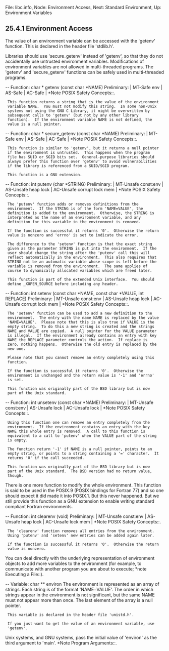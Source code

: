 File: libc.info,  Node: Environment Access,  Next: Standard Environment,  Up: Environment Variables

25.4.1 Environment Access
-------------------------

The value of an environment variable can be accessed with the 'getenv'
function.  This is declared in the header file 'stdlib.h'.

   Libraries should use 'secure_getenv' instead of 'getenv', so that
they do not accidentally use untrusted environment variables.
Modifications of environment variables are not allowed in multi-threaded
programs.  The 'getenv' and 'secure_getenv' functions can be safely used
in multi-threaded programs.

 -- Function: char * getenv (const char *NAME)
     Preliminary: | MT-Safe env | AS-Safe | AC-Safe | *Note POSIX Safety
     Concepts::.

     This function returns a string that is the value of the environment
     variable NAME.  You must not modify this string.  In some non-Unix
     systems not using the GNU C Library, it might be overwritten by
     subsequent calls to 'getenv' (but not by any other library
     function).  If the environment variable NAME is not defined, the
     value is a null pointer.

 -- Function: char * secure_getenv (const char *NAME)
     Preliminary: | MT-Safe env | AS-Safe | AC-Safe | *Note POSIX Safety
     Concepts::.

     This function is similar to 'getenv', but it returns a null pointer
     if the environment is untrusted.  This happens when the program
     file has SUID or SGID bits set.  General-purpose libraries should
     always prefer this function over 'getenv' to avoid vulnerabilities
     if the library is referenced from a SUID/SGID program.

     This function is a GNU extension.

 -- Function: int putenv (char *STRING)
     Preliminary: | MT-Unsafe const:env | AS-Unsafe heap lock |
     AC-Unsafe corrupt lock mem | *Note POSIX Safety Concepts::.

     The 'putenv' function adds or removes definitions from the
     environment.  If the STRING is of the form 'NAME=VALUE', the
     definition is added to the environment.  Otherwise, the STRING is
     interpreted as the name of an environment variable, and any
     definition for this variable in the environment is removed.

     If the function is successful it returns '0'.  Otherwise the return
     value is nonzero and 'errno' is set to indicate the error.

     The difference to the 'setenv' function is that the exact string
     given as the parameter STRING is put into the environment.  If the
     user should change the string after the 'putenv' call this will
     reflect automatically in the environment.  This also requires that
     STRING not be an automatic variable whose scope is left before the
     variable is removed from the environment.  The same applies of
     course to dynamically allocated variables which are freed later.

     This function is part of the extended Unix interface.  You should
     define _XOPEN_SOURCE before including any header.

 -- Function: int setenv (const char *NAME, const char *VALUE, int
          REPLACE)
     Preliminary: | MT-Unsafe const:env | AS-Unsafe heap lock |
     AC-Unsafe corrupt lock mem | *Note POSIX Safety Concepts::.

     The 'setenv' function can be used to add a new definition to the
     environment.  The entry with the name NAME is replaced by the value
     'NAME=VALUE'.  Please note that this is also true if VALUE is the
     empty string.  To do this a new string is created and the strings
     NAME and VALUE are copied.  A null pointer for the VALUE parameter
     is illegal.  If the environment already contains an entry with key
     NAME the REPLACE parameter controls the action.  If replace is
     zero, nothing happens.  Otherwise the old entry is replaced by the
     new one.

     Please note that you cannot remove an entry completely using this
     function.

     If the function is successful it returns '0'.  Otherwise the
     environment is unchanged and the return value is '-1' and 'errno'
     is set.

     This function was originally part of the BSD library but is now
     part of the Unix standard.

 -- Function: int unsetenv (const char *NAME)
     Preliminary: | MT-Unsafe const:env | AS-Unsafe lock | AC-Unsafe
     lock | *Note POSIX Safety Concepts::.

     Using this function one can remove an entry completely from the
     environment.  If the environment contains an entry with the key
     NAME this whole entry is removed.  A call to this function is
     equivalent to a call to 'putenv' when the VALUE part of the string
     is empty.

     The function return '-1' if NAME is a null pointer, points to an
     empty string, or points to a string containing a '=' character.  It
     returns '0' if the call succeeded.

     This function was originally part of the BSD library but is now
     part of the Unix standard.  The BSD version had no return value,
     though.

   There is one more function to modify the whole environment.  This
function is said to be used in the POSIX.9 (POSIX bindings for Fortran
77) and so one should expect it did made it into POSIX.1.  But this
never happened.  But we still provide this function as a GNU extension
to enable writing standard compliant Fortran environments.

 -- Function: int clearenv (void)
     Preliminary: | MT-Unsafe const:env | AS-Unsafe heap lock |
     AC-Unsafe lock mem | *Note POSIX Safety Concepts::.

     The 'clearenv' function removes all entries from the environment.
     Using 'putenv' and 'setenv' new entries can be added again later.

     If the function is successful it returns '0'.  Otherwise the return
     value is nonzero.

   You can deal directly with the underlying representation of
environment objects to add more variables to the environment (for
example, to communicate with another program you are about to execute;
*note Executing a File::).

 -- Variable: char ** environ
     The environment is represented as an array of strings.  Each string
     is of the format 'NAME=VALUE'.  The order in which strings appear
     in the environment is not significant, but the same NAME must not
     appear more than once.  The last element of the array is a null
     pointer.

     This variable is declared in the header file 'unistd.h'.

     If you just want to get the value of an environment variable, use
     'getenv'.

   Unix systems, and GNU systems, pass the initial value of 'environ' as
the third argument to 'main'.  *Note Program Arguments::.

